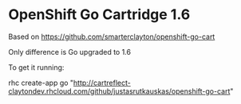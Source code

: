 OpenShift Go Cartridge 1.6
==========================

Based on https://github.com/smarterclayton/openshift-go-cart

Only difference is Go upgraded to 1.6

To get it running:

rhc create-app go "http://cartreflect-claytondev.rhcloud.com/github/justasrutkauskas/openshift-go-cart"
